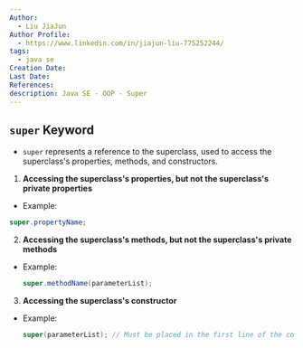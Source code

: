 ```yaml
---
Author:
  - Liu JiaJun
Author Profile:
  - https://www.linkedin.com/in/jiajun-liu-775252244/
tags: 
  - java se
Creation Date: 
Last Date: 
References: 
description: Java SE - OOP - Super
---
```


## `super` Keyword
- `super` represents a reference to the superclass, used to access the superclass's properties, methods, and constructors.

1. **Accessing the superclass's properties, but not the superclass's private properties**
- Example:
```java
super.propertyName;
```

2. **Accessing the superclass's methods, but not the superclass's private methods**
- Example:
  ```java
  super.methodName(parameterList);
  ```

3. **Accessing the superclass's constructor**
- Example:
  ```java
  super(parameterList); // Must be placed in the first line of the constructor and can only appear once!
  ```
